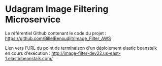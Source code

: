 # Udagram Image Filtering Microservice

Le référentiel Github contenant le code du projet : https://github.com/BillelBenoudjit/Image_Filter_AWS

Lien vers l'URL du point de terminaison d'un déploiement elastic beanstalk en cours d'exécution : http://image-filter-dev22.us-east-1.elasticbeanstalk.com/
